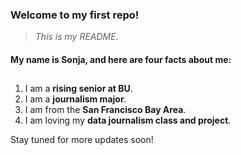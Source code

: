 ### Welcome to my first repo!
> *This is my README.*

#### My name is Sonja, and here are four facts about me: 

##
1. I am a **rising senior at BU**.
2. I am a **journalism major**.
3. I am from the **San Francisco Bay Area**.
4. I am loving my **data journalism class and project**.

Stay tuned for more updates soon!

